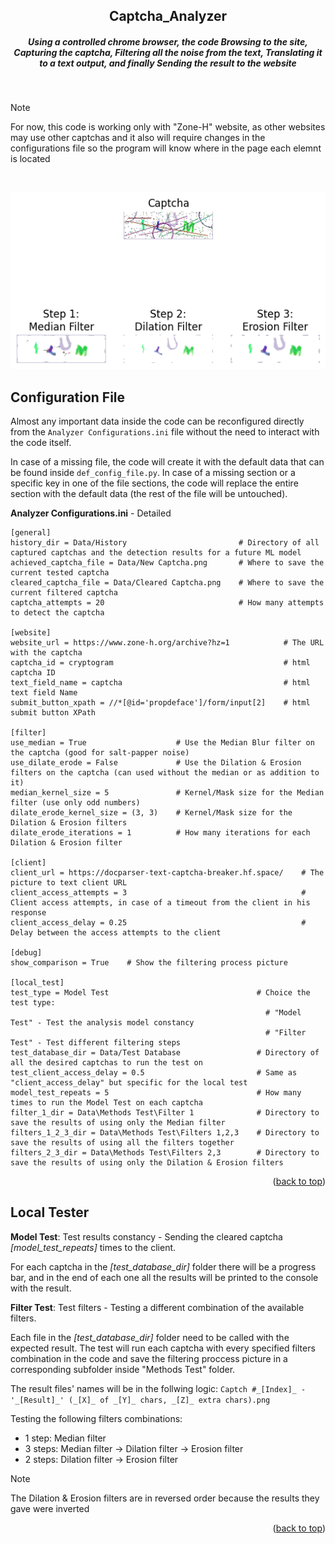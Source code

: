 <a name="readme-top"></a>

<div align="center">
  <h2> Captcha_Analyzer </h2>
  <h5> Using a controlled chrome browser, the code Browsing to the site, Capturing the captcha, Filtering all the noise from the text, Translating it to a text output, and finally Sending the result to the website </h5>
</div>

<br />

> [!NOTE]
> For now, this code is working only with "Zone-H" website, as other websites may use other captchas and it also will require changes in the configurations file so the program will know where in the page each elemnt is located

<br />

<div align="center">
  
  ![Captcha Filtering Example][Project-UI]
  
</div>


## Configuration File
Almost any important data inside the code can be reconfigured directly from the `Analyzer Configurations.ini` file without the need to interact with the code itself.

In case of a missing file, the code will create it with the default data that can be found inside `def_config_file.py`. In case of a missing section or a specific key in one of the file sections, the code will replace the entire section with the default data (the rest of the file will be untouched).

**Analyzer Configurations.ini** - Detailed
```
[general]
history_dir = Data/History                         # Directory of all captured captchas and the detection results for a future ML model
achieved_captcha_file = Data/New Captcha.png       # Where to save the current tested captcha
cleared_captcha_file = Data/Cleared Captcha.png    # Where to save the current filtered captcha
captcha_attempts = 20                              # How many attempts to detect the captcha

[website]
website_url = https://www.zone-h.org/archive?hz=1            # The URL with the captcha
captcha_id = cryptogram                                      # html captcha ID
text_field_name = captcha                                    # html text field Name
submit_button_xpath = //*[@id='propdeface']/form/input[2]    # html submit button XPath

[filter]
use_median = True                    # Use the Median Blur filter on the captcha (good for salt-papper noise)
use_dilate_erode = False             # Use the Dilation & Erosion filters on the captcha (can used without the median or as addition to it)
median_kernel_size = 5               # Kernel/Mask size for the Median filter (use only odd numbers)
dilate_erode_kernel_size = (3, 3)    # Kernel/Mask size for the Dilation & Erosion filters
dilate_erode_iterations = 1          # How many iterations for each Dilation & Erosion filter

[client]
client_url = https://docparser-text-captcha-breaker.hf.space/    # The picture to text client URL
client_access_attempts = 3                                       # Client access attempts, in case of a timeout from the client in his response
client_access_delay = 0.25                                       # Delay between the access attempts to the client

[debug]
show_comparison = True    # Show the filtering process picture

[local_test]
test_type = Model Test                                 # Choice the test type:
                                                         # "Model Test" - Test the analysis model constancy
                                                         # "Filter Test" - Test different filtering steps
test_database_dir = Data/Test Database                 # Directory of all the desired captchas to run the test on
test_client_access_delay = 0.5                         # Same as "client_access_delay" but specific for the local test
model_test_repeats = 5                                 # How many times to run the Model Test on each captcha
filter_1_dir = Data\Methods Test\Filter 1              # Directory to save the results of using only the Median filter
filters_1_2_3_dir = Data\Methods Test\Filters 1,2,3    # Directory to save the results of using all the filters together
filters_2_3_dir = Data\Methods Test\Filters 2,3        # Directory to save the results of using only the Dilation & Erosion filters
```

<p align="right">(<a href="#readme-top">back to top</a>)</p>


## Local Tester
**Model Test**: Test results constancy - Sending the cleared captcha _[model_test_repeats]_ times to the client.

For each captcha in the _[test_database_dir]_ folder there will be a progress bar, and in the end of each one all the results will be printed to the console with the result.


**Filter Test**: Test filters - Testing a different combination of the available filters.

Each file in the _[test_database_dir]_ folder need to be called with the expected result. The test will run each captcha with every specified filters combination in the code and save the filtering proccess picture in a corresponding subfolder inside "Methods Test" folder.

The result files' names will be in the follwing logic:
`Captch #_[Index]_ - '_[Result]_' (_[X]_ of _[Y]_ chars, _[Z]_ extra chars).png`

Testing the following filters combinations:
- 1 step: Median filter
- 3 steps: Median filter -> Dilation filter -> Erosion filter
- 2 steps: Dilation filter -> Erosion filter

> [!NOTE]
> The Dilation & Erosion filters are in reversed order because the results they gave were inverted

<p align="right">(<a href="#readme-top">back to top</a>)</p>


<!-- MARKDOWN LINKS & IMAGES -->
[Project-UI]: Pictures/Captcha_Filtering_Example.png
